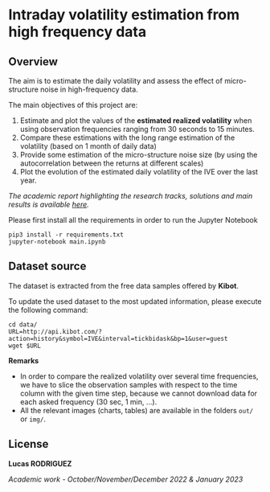 # Intraday volatility estimation from high frequency data

## Overview

The aim is to estimate the daily volatility and assess the effect of micro-structure noise in high-frequency data.

The main objectives of this project are:

1. Estimate and plot the values of the **estimated realized volatility** when using observation frequencies ranging from 30 seconds to 15 minutes.
2. Compare these estimations with the long range estimation of the volatility (based on 1 month of daily data)
3. Provide some estimation of the micro-structure noise size (by using the autocorrelation between the returns at different scales)
4. Plot the evolution of the estimated daily volatility of the IVE over the last year.


*The academic report highlighting the research tracks, solutions and main results is available [here](docs/report.pdf).*


Please first install all the requirements in order to run the Jupyter Notebook
```shell
pip3 install -r requirements.txt
jupyter-notebook main.ipynb
```

## Dataset source


The dataset is extracted from the free data samples offered by **Kibot**.

To update the used dataset to the most updated information, please execute the following command:


```shell
cd data/
URL=http://api.kibot.com/?action=history&symbol=IVE&interval=tickbidask&bp=1&user=guest
wget $URL
```


**Remarks**
- In order to compare the realized volatility over several time frequencies, we have to slice the observation samples with respect to the time column with the given time step, because we cannot download data for each asked frequency (30 sec, 1 min, ...).
- All the relevant images (charts, tables) are available in the folders `out/` or `img/`.


## License

**Lucas RODRIGUEZ**

*Academic work - October/November/December 2022 & January 2023*


